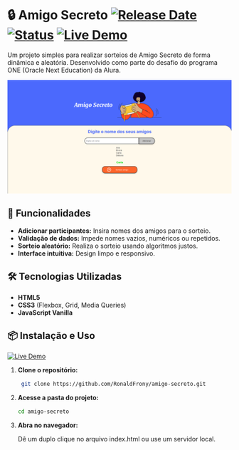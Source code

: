 # 🔒 Amigo Secreto [![Release Date](https://img.shields.io/badge/release%20date-29%20de%20Janeiro%202025-blue)](https://github.com/RonaldFrony/amigo-secreto) [![Status](https://img.shields.io/badge/status-em%20desenvolvimento-yellow)](https://github.com/RonaldFrony/amigo-secreto) [![Live Demo](https://img.shields.io/badge/Live%20Demo-Vercel-black?logo=vercel&logoColor=white)](https://amigo-secreto-red-omega.vercel.app/)

Um projeto simples para realizar sorteios de Amigo Secreto de forma dinâmica e aleatória. Desenvolvido como parte do desafio do programa ONE (Oracle Next Education) da Alura.

![Preview da Aplicação](./assets/preview.png) 
## 🚀 Funcionalidades

- **Adicionar participantes:** Insira nomes dos amigos para o sorteio.
- **Validação de dados:** Impede nomes vazios, numéricos ou repetidos.
- **Sorteio aleatório:** Realiza o sorteio usando algoritmos justos.
- **Interface intuitiva:** Design limpo e responsivo.

## 🛠️ Tecnologias Utilizadas

- **HTML5**
- **CSS3** (Flexbox, Grid, Media Queries)
- **JavaScript Vanilla**

## 📦 Instalação e Uso

[![Live Demo](https://img.shields.io/badge/Acessar%20Demo-Vercel-black?style=for-the-badge&logo=vercel)](https://amigo-secreto-red-omega.vercel.app/)

1. **Clone o repositório:**
   ```bash
    git clone https://github.com/RonaldFrony/amigo-secreto.git

2. **Acesse a pasta do projeto:**

    ```bash
    cd amigo-secreto

3. **Abra no navegador:**

    Dê um duplo clique no arquivo index.html ou use um servidor local.

